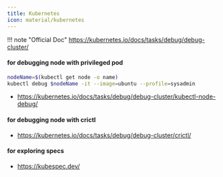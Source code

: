 ```yaml
---
title: Kubernetes
icon: material/kubernetes
---
```


!!! note "Official Doc"
    <https://kubernetes.io/docs/tasks/debug/debug-cluster/>

#### for debugging node with privileged pod

```bash linenums="1"
nodeName=$(kubectl get node -o name)
kubectl debug $nodeName -it --image=ubuntu --profile=sysadmin
```

- <https://kubernetes.io/docs/tasks/debug/debug-cluster/kubectl-node-debug/>

#### for debugging node with crictl

- <https://kubernetes.io/docs/tasks/debug/debug-cluster/crictl/>



#### for exploring specs

- https://kubespec.dev/
